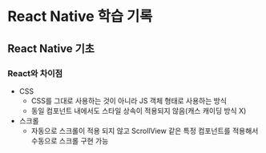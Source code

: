 # React Native 학습 기록

## React Native 기초

### React와 차이점

- CSS
  - CSS를 그대로 사용하는 것이 아니라 JS 객체 형태로 사용하는 방식
  - 동일 컴포넌트 내에서도 스타일 상속이 적용되지 않음(캐스 캐이딩 방식 X)
- 스크롤
  - 자동으로 스크롤이 적용 되지 않고 ScrollView 같은 특정 컴포넌트를 적용해서 수동으로 스크롤 구현 가능
